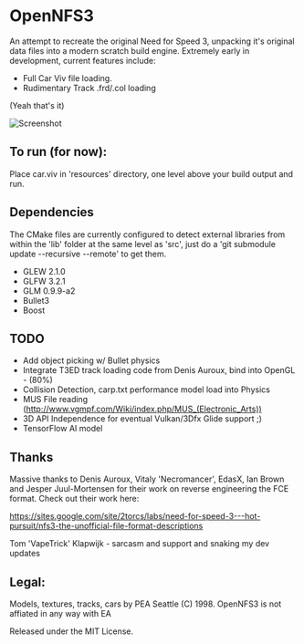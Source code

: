 # OpenNFS3

An attempt to recreate the original Need for Speed 3, unpacking it's original data files into a modern scratch build engine. Extremely early in development, current features include:
 
* Full Car Viv file loading. 
* Rudimentary Track .frd/.col loading

(Yeah that's it)

![Screenshot](../master/doc/BuildProgress.png)

## To run (for now):

Place car.viv in 'resources' directory, one level above your build output and run.

## Dependencies

The CMake files are currently configured to detect external libraries from within the 'lib' folder at the same level as 'src', just do a 'git submodule update --recursive --remote' to get them.

* GLEW 2.1.0
* GLFW 3.2.1
* GLM 0.9.9-a2
* Bullet3
* Boost

## TODO

* Add object picking w/ Bullet physics
* Integrate T3ED track loading code from Denis Auroux, bind into OpenGL - (80%)
* Collision Detection, carp.txt performance model load into Physics
* MUS File reading (http://www.vgmpf.com/Wiki/index.php/MUS_(Electronic_Arts))
* 3D API Independence for eventual Vulkan/3Dfx Glide support ;)
* TensorFlow AI model 

## Thanks

Massive thanks to Denis Auroux, Vitaly 'Necromancer', EdasX, Ian Brown and Jesper Juul-Mortensen for their work on reverse engineering the FCE format. Check out their work here:

https://sites.google.com/site/2torcs/labs/need-for-speed-3---hot-pursuit/nfs3-the-unofficial-file-format-descriptions

Tom 'VapeTrick' Klapwijk - sarcasm and support and snaking my dev updates

## Legal:
Models, textures, tracks, cars by PEA Seattle (C) 1998.
OpenNFS3 is not affiated in any way with EA

Released under the MIT License.

